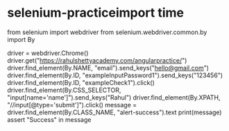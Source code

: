 # selenium-practiceimport time

from selenium import webdriver
from selenium.webdriver.common.by import By

driver = webdriver.Chrome()
driver.get("https://rahulshettyacademy.com/angularpractice/")
driver.find_element(By.NAME, "email").send_keys("hello@gmail.com")
driver.find_element(By.ID, "exampleInputPassword1").send_keys("123456")
driver.find_element(By.ID, "exampleCheck1").click()
driver.find_element(By.CSS_SELECTOR, "input[name='name']").send_keys("Rahul")
driver.find_element(By.XPATH, "//input[@type='submit']").click()
message = driver.find_element(By.CLASS_NAME, "alert-success").text
print(message)
assert "Success" in message

